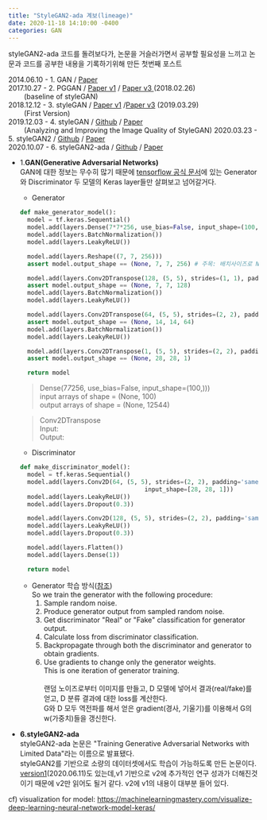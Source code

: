 ```yaml
---
title: "StyleGAN2-ada 계보(lineage)"
date: 2020-11-18 14:10:00 -0400
categories: GAN
---
```

styleGAN2-ada 코드를 돌려보다가, 논문을 거슬러가면서 공부할 필요성을 느끼고 논문과 코드를 공부한 내용을 기록하기위해 만든 첫번째 포스트

2014.06.10 - 1. GAN / <a href="https://arxiv.org/pdf/1406.2661.pdf">Paper </a><br>
2017.10.27 - 2. PGGAN / <a href="https://arxiv.org/pdf/1710.10196v1.pdf">Paper v1</a> / <a href="https://arxiv.org/pdf/1710.10196v3.pdf">Paper v3 </a> (2018.02.26)<br>
&nbsp;&nbsp;&nbsp;&nbsp;&nbsp;&nbsp;&nbsp;&nbsp;(baseline of styleGAN)<br> 
2018.12.12 - 3. styleGAN / <a href="https://arxiv.org/pdf/1812.04948v1.pdf">Paper v1</a> /<a href="https://arxiv.org/pdf/1812.04948v3.pdf">Paper v3</a> (2019.03.29)<br>
&nbsp;&nbsp;&nbsp;&nbsp;&nbsp;&nbsp;&nbsp;&nbsp;(First Version)<br>
2019.12.03 - 4. styleGAN / <a href="https://github.com/NVlabs/stylegan">Github</a> / <a href="https://arxiv.org/pdf/1912.04958v1.pdf">Paper</a><br>
&nbsp;&nbsp;&nbsp;&nbsp;&nbsp;&nbsp;&nbsp;&nbsp;(Analyzing and Improving the Image Quality of StyleGAN)
2020.03.23 - 5. styleGAN2 / <a href="https://github.com/NVlabs/stylegan2">Github</a> / <a href="https://arxiv.org/pdf/1912.04958v2.pdf">Paper</a><br>
2020.10.07 - 6. styleGAN2-ada / <a href="https://github.com/NVlabs/stylegan2-ada">Github</a> / <a href="https://arxiv.org/pdf/2006.06676.pdf">Paper</a><br>

-  1.<b>GAN(Generative Adversarial Networks)</b><br>
  GAN에 대한 정보는 무수히 많기 때문에 <a href="https://www.tensorflow.org/tutorials/generative/dcgan?hl=ko">tensorflow 공식 문서</a>에 있는 Generator와 Discriminator 두 모델의 Keras layer들만 살펴보고 넘어갈거다.
    - Generator
    ```python
    def make_generator_model():
      model = tf.keras.Sequential()
      model.add(layers.Dense(7*7*256, use_bias=False, input_shape=(100,)))
      model.add(layers.BatchNormalization())
      model.add(layers.LeakyReLU())

      model.add(layers.Reshape((7, 7, 256)))
      assert model.output_shape == (None, 7, 7, 256) # 주목: 배치사이즈로 None이 주어집니다.

      model.add(layers.Conv2DTranspose(128, (5, 5), strides=(1, 1), padding='same', use_bias=False))
      assert model.output_shape == (None, 7, 7, 128)
      model.add(layers.BatchNormalization())
      model.add(layers.LeakyReLU())

      model.add(layers.Conv2DTranspose(64, (5, 5), strides=(2, 2), padding='same', use_bias=False))
      assert model.output_shape == (None, 14, 14, 64)
      model.add(layers.BatchNormalization())
      model.add(layers.LeakyReLU())

      model.add(layers.Conv2DTranspose(1, (5, 5), strides=(2, 2), padding='same', use_bias=False, activation='tanh'))
      assert model.output_shape == (None, 28, 28, 1)

      return model
    ```
    > Dense(7*7*256, use_bias=False, input_shape=(100,)))<br>
      input arrays of shape = (None, 100)<br>
      output arrays of shape = (None, 12544)

    > Conv2DTranspose<br>
      Input:<br>
      Output:


    - Discriminator
    ```python
    def make_discriminator_model():
      model = tf.keras.Sequential()
      model.add(layers.Conv2D(64, (5, 5), strides=(2, 2), padding='same',
                                       input_shape=[28, 28, 1]))
      model.add(layers.LeakyReLU())
      model.add(layers.Dropout(0.3))

      model.add(layers.Conv2D(128, (5, 5), strides=(2, 2), padding='same'))
      model.add(layers.LeakyReLU())
      model.add(layers.Dropout(0.3))

      model.add(layers.Flatten())
      model.add(layers.Dense(1))

      return model
    ```


    - Generator 학습 방식(<a href="https://developers.google.com/machine-learning/gan/generator">참조</a>)<br>
     So we train the generator with the following procedure:<br>
      1. Sample random noise.
      2. Produce generator output from sampled random noise.
      3. Get discriminator "Real" or "Fake" classification for generator output.
      4. Calculate loss from discriminator classification.
      5. Backpropagate through both the discriminator and generator to obtain gradients.
      6. Use gradients to change only the generator weights.<br>
    This is one iteration of generator training. <br>
    <br>랜덤 노이즈로부터 이미지를 만들고, D 모델에 넣어서 결과(real/fake)를 얻고, D 분류 결과에 대한 loss를 계산한다.<br>
    G와 D 모두 역전파를 해서 얻은 gradient(경사, 기울기)를 이용해서 G의 w(가중치)들을 갱신한다.

- <b>6.styleGAN2-ada</b><br>
  styleGAN2-ada 논문은 "Training Generative Adversarial Networks with Limited Data"라는 이름으로 발표됐다.<br>
  styleGAN2를 기반으로 소량의 데이터셋에서도 학습이 가능하도록 만든 논문이다.<br>
  <a href="https://arxiv.org/pdf/2006.06676v1.pdf">version1</a>(2020.06.11)도 있는데,v1 기반으로 v2에 추가적인 연구 성과가 더해진것이기 때문에 v2만 읽어도 될거 같다. v2에 v1의 내용이 대부분 들어 있다.

cf) visualization for model: https://machinelearningmastery.com/visualize-deep-learning-neural-network-model-keras/
